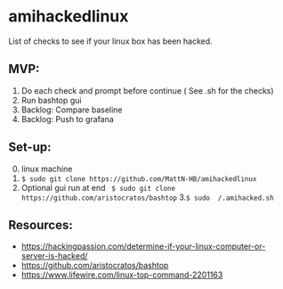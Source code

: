# amihackedlinux
List of checks to see if your linux box has been hacked.

## MVP:

1. Do each check and prompt before continue ( See .sh for the checks)
2. Run bashtop gui
3. Backlog:  Compare baseline 
4. Backlog: Push to grafana

## Set-up:
0. linux machine
1. ```$ sudo git clone https://github.com/MattN-HB/amihackedlinux ```
2. Optional gui run at end ``` $ sudo git clone https://github.com/aristocratos/bashtop```
3.```$ sudo  /.amihacked.sh```

## Resources:
* https://hackingpassion.com/determine-if-your-linux-computer-or-server-is-hacked/
* https://github.com/aristocratos/bashtop
* https://www.lifewire.com/linux-top-command-2201163 

